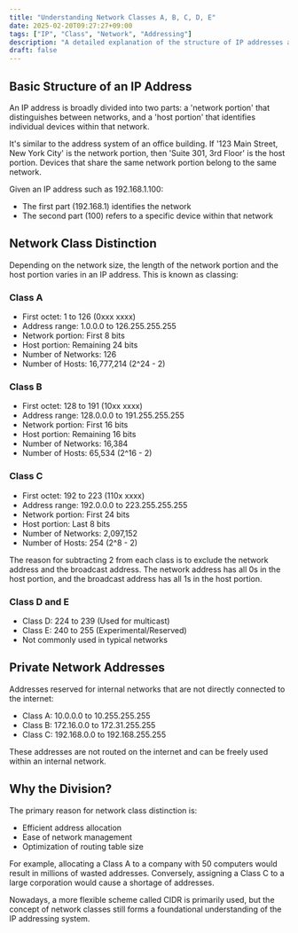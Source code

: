 ```yaml
---
title: "Understanding Network Classes A, B, C, D, E"
date: 2025-02-20T09:27:27+09:00
tags: ["IP", "Class", "Network", "Addressing"]
description: "A detailed explanation of the structure of IP addresses and network classing system."
draft: false
---
```


## Basic Structure of an IP Address

An IP address is broadly divided into two parts: a 'network portion' that distinguishes between networks, and a 'host portion' that identifies individual devices within that network.

It's similar to the address system of an office building. If '123 Main Street, New York City' is the network portion, then 'Suite 301, 3rd Floor' is the host portion. Devices that share the same network portion belong to the same network.

Given an IP address such as 192.168.1.100:

-   The first part (192.168.1) identifies the network
-   The second part (100) refers to a specific device within that network

## Network Class Distinction

Depending on the network size, the length of the network portion and the host portion varies in an IP address. This is known as classing:

### Class A

-   First octet: 1 to 126 (0xxx xxxx)
-   Address range: 1.0.0.0 to 126.255.255.255
-   Network portion: First 8 bits
-   Host portion: Remaining 24 bits
-   Number of Networks: 126
-   Number of Hosts: 16,777,214 (2^24 - 2)

### Class B

-   First octet: 128 to 191 (10xx xxxx)
-   Address range: 128.0.0.0 to 191.255.255.255
-   Network portion: First 16 bits
-   Host portion: Remaining 16 bits
-   Number of Networks: 16,384
-   Number of Hosts: 65,534 (2^16 - 2)

### Class C

-   First octet: 192 to 223 (110x xxxx)
-   Address range: 192.0.0.0 to 223.255.255.255
-   Network portion: First 24 bits
-   Host portion: Last 8 bits
-   Number of Networks: 2,097,152
-   Number of Hosts: 254 (2^8 - 2)

The reason for subtracting 2 from each class is to exclude the network address and the broadcast address. The network address has all 0s in the host portion, and the broadcast address has all 1s in the host portion.

### Class D and E

-   Class D: 224 to 239 (Used for multicast)
-   Class E: 240 to 255 (Experimental/Reserved)
-   Not commonly used in typical networks

## Private Network Addresses

Addresses reserved for internal networks that are not directly connected to the internet:

-   Class A: 10.0.0.0 to 10.255.255.255
-   Class B: 172.16.0.0 to 172.31.255.255
-   Class C: 192.168.0.0 to 192.168.255.255

These addresses are not routed on the internet and can be freely used within an internal network.

## Why the Division?

The primary reason for network class distinction is:

-   Efficient address allocation
-   Ease of network management
-   Optimization of routing table size

For example, allocating a Class A to a company with 50 computers would result in millions of wasted addresses. Conversely, assigning a Class C to a large corporation would cause a shortage of addresses.

Nowadays, a more flexible scheme called CIDR is primarily used, but the concept of network classes still forms a foundational understanding of the IP addressing system.
